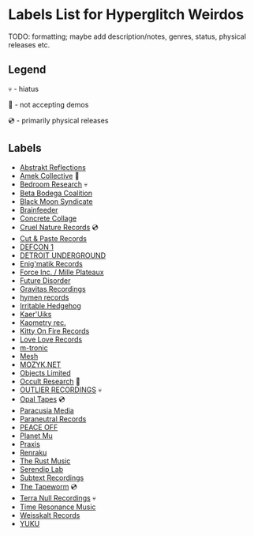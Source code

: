# Labels List for Hyperglitch Weirdos

TODO: formatting; maybe add description/notes, genres, status, physical releases etc.

## Legend
💀 - hiatus

🚫 - not accepting demos

💿 - primarily physical releases

## Labels
- [Abstrakt Reflections](https://abstraktreflections.bandcamp.com/)
- [Amek Collective](https://amekcollective.bandcamp.com/) 🚫
- [Bedroom Research](https://bedroomresearch.bandcamp.com/) 💀
- [Beta Bodega Coalition](https://betabodegacoalition.bandcamp.com/)
- [Black Moon Syndicate](https://blackmoonsyndicate.bandcamp.com/)
- [Brainfeeder](https://brainfeeder.bandcamp.com/)
- [Concrete Collage](https://concretecollage.bandcamp.com/)
- [Cruel Nature Records](https://cruelnaturerecordings.bandcamp.com/) 💿
- [Cut & Paste Records](https://cutandpasterecords.bandcamp.com/)
- [DEFCON 1](https://defkon1.bandcamp.com/)
- [DETROIT UNDERGROUND](https://detund.bandcamp.com/)
- [Enig'matik Records](https://enigmatikrecords.bandcamp.com/)
- [Force Inc. / Mille Plateaux](https://forceincmilleplateaux.bandcamp.com/)
- [Future Disorder](https://futuredisorder.bandcamp.com/)
- [Gravitas Recordings](https://music.gravitasrecordings.com/)
- [hymen records](https://hymen-records.bandcamp.com/)
- [Irritable Hedgehog](https://recordings.irritablehedgehog.com/)
- [Kaer'Uiks](https://kaer-uiks.bandcamp.com/)
- [Kaometry rec.](https://store.kaometry.com/)
- [Kitty On Fire Records](https://kittyonfirerecords.bandcamp.com/)
- [Love Love Records](https://loveloverecords.bandcamp.com/)
- [m-tronic](https://m-tronic.bandcamp.com/)
- [Mesh](https://meshmeshmesh.bandcamp.com/)
- [MOZYK.NET](https://music.mozyk.net/)
- [Objects Limited](https://objects.limited/)
- [Occult Research](https://occultresearch.bandcamp.com/) 🚫
- [OUTLIER RECORDINGS](https://outlierrecordings.bandcamp.com/) 💀
- [Opal Tapes](https://opaltapes.com/) 💿
- [Paracusia Media](https://paracusiamedia.bandcamp.com/)
- [Paraneutral Records](https://paraneutralrecords.bandcamp.com/)
- [PEACE OFF](https://peaceoff.bandcamp.com/)
- [Planet Mu](https://planetmu.bandcamp.com/)
- [Praxis](https://praxisrecords.bandcamp.com/)
- [Renraku](https://renraku.bandcamp.com/)
- [The Rust Music](https://therustmusic.bandcamp.com/)
- [Serendip Lab](https://serendiplab.bandcamp.com/)
- [Subtext Recordings](https://subtextrecordings.bandcamp.com/)
- [The Tapeworm](https://the-tapeworm.bandcamp.com/) 💿
- [Terra Null Recordings](https://terranullrecordings.bandcamp.com/) 💀
- [Time Resonance Music](https://timeresonancemusic.bandcamp.com/)
- [Weisskalt Records](https://weisskaltrecords.bandcamp.com/)
- [YUKU](https://yukumusic.bandcamp.com/)

